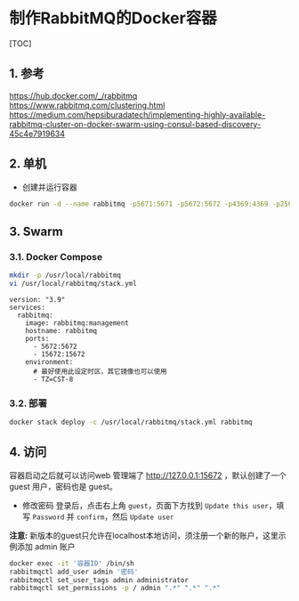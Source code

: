 # 制作RabbitMQ的Docker容器

[TOC]

## 1. 参考

<https://hub.docker.com/_/rabbitmq>
<https://www.rabbitmq.com/clustering.html>
<https://medium.com/hepsiburadatech/implementing-highly-available-rabbitmq-cluster-on-docker-swarm-using-consul-based-discovery-45c4e7919634>

## 2. 单机

- 创建并运行容器

```sh
docker run -d --name rabbitmq -p5671:5671 -p5672:5672 -p4369:4369 -p25672:25672 -p15671:15671 -p15672:15672 --restart=always rabbitmq:management
```

## 3. Swarm

### 3.1. Docker Compose

```sh
mkdir -p /usr/local/rabbitmq
vi /usr/local/rabbitmq/stack.yml
```

```yml{.line-numbers}
version: "3.9"
services:
  rabbitmq:
    image: rabbitmq:management
    hostname: rabbitmq
    ports:
      - 5672:5672
      - 15672:15672
    environment:
      # 最好使用此设定时区，其它镜像也可以使用
      - TZ=CST-8
```

### 3.2. 部署

```sh
docker stack deploy -c /usr/local/rabbitmq/stack.yml rabbitmq
```

## 4. 访问

容器启动之后就可以访问web 管理端了 <http://127.0.0.1:15672> ，默认创建了一个 guest 用户，密码也是 guest。

- 修改密码
  登录后，点击右上角 `guest`，页面下方找到 `Update this user`，填写 `Password` 并 `confirm`，然后 `Update user`

**注意:** 新版本的guest只允许在localhost本地访问，须注册一个新的账户，这里示例添加 admin 账户

```sh
docker exec -it '容器ID' /bin/sh
rabbitmqctl add_user admin '密码'
rabbitmqctl set_user_tags admin administrator
rabbitmqctl set_permissions -p / admin ".*" ".*" ".*"
```
